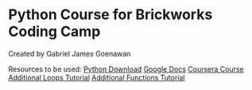 # Python Course for Brickworks Coding Camp
 
Created by Gabriel James Goenawan

Resources to be used:
[Python Download](https://python.org)
[Google Docs](https://docs.google.com/spreadsheets/d/1vl-vRqOgIAupW9VVwq-Ibp0860KHNvxj/edit?usp=sharing&ouid=104629845685592734181&rtpof=true&sd=true)
[Coursera Course](https://www.coursera.org/specializations/python-3-programming)
[Additional Loops Tutorial](https://www.youtube.com/watch?v=zFvoXxeoosI&ab_channel=edureka%21)
[Additional Functions Tutorial](https://www.youtube.com/watch?v=oSPMmeaiQ68&ab_channel=edureka%21)
